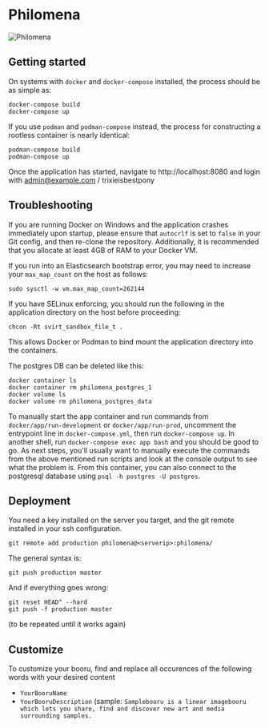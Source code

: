 # Philomena
![Philomena](/assets/static/images/phoenix.svg)

## Getting started
On systems with `docker` and `docker-compose` installed, the process should be as simple as:

```
docker-compose build
docker-compose up
```

If you use `podman` and `podman-compose` instead, the process for constructing a rootless container is nearly identical:

```
podman-compose build
podman-compose up
```

Once the application has started, navigate to http://localhost:8080 and login with admin@example.com / trixieisbestpony

## Troubleshooting

If you are running Docker on Windows and the application crashes immediately upon startup, please ensure that `autocrlf` is set to `false` in your Git config, and then re-clone the repository. Additionally, it is recommended that you allocate at least 4GB of RAM to your Docker VM.

If you run into an Elasticsearch bootstrap error, you may need to increase your `max_map_count` on the host as follows:
```
sudo sysctl -w vm.max_map_count=262144
```

If you have SELinux enforcing, you should run the following in the application directory on the host before proceeding:
```
chcon -Rt svirt_sandbox_file_t .
```
This allows Docker or Podman to bind mount the application directory into the containers.

The postgres DB can be deleted like this:
```
docker container ls
docker container rm philomena_postgres_1
docker volume ls
docker volume rm philomena_postgres_data
```

To manually start the app container and run commands from `docker/app/run-development` or `docker/app/run-prod`, uncomment the entrypoint line in `docker-compose.yml`, then run `docker-compose up`. In another shell, run `docker-compose exec app bash` and you should be good to go. As next steps, you'll usually want to manually execute the commands from the above mentioned run scripts and look at the console output to see what the problem is. From this container, you can also connect to the postgresql database using `psql -h postgres -U postgres`.

## Deployment
You need a key installed on the server you target, and the git remote installed in your ssh configuration.

    git remote add production philomena@<serverip>:philomena/

The general syntax is:

    git push production master

And if everything goes wrong:

    git reset HEAD^ --hard
    git push -f production master

(to be repeated until it works again)

## Customize
To customize your booru, find and replace all occurences of the following words with your desired content
- `YourBooruName`
- `YourBooruDescription` (sample: `Samplebooru is a linear imagebooru which lets you share, find and discover new art and media surrounding samples.`
